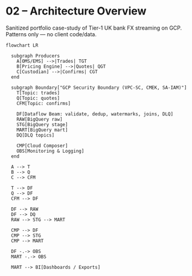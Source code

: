 # 02 – Architecture Overview

Sanitized portfolio case-study of Tier-1 UK bank FX streaming on GCP.  
Patterns only — no client code/data.

```mermaid
flowchart LR

  subgraph Producers
    A[OMS/EMS] -->|Trades| TGT
    B[Pricing Engine] -->|Quotes| QGT
    C[Custodian] -->|Confirms| CGT
  end

  subgraph Boundary["GCP Security Boundary (VPC-SC, CMEK, SA-IAM)"]
    T[Topic: trades]
    Q[Topic: quotes]
    CFM[Topic: confirms]

    DF[Dataflow Beam: validate, dedup, watermarks, joins, DLQ]
    RAW[BigQuery raw]
    STG[BigQuery stage]
    MART[BigQuery mart]
    DQ[DLQ topics]

    CMP[Cloud Composer]
    OBS[Monitoring & Logging]
  end

  A --> T
  B --> Q
  C --> CFM

  T --> DF
  Q --> DF
  CFM --> DF

  DF --> RAW
  DF --> DQ
  RAW --> STG --> MART

  CMP --> DF
  CMP --> STG
  CMP --> MART

  DF -.-> OBS
  MART -.-> OBS

  MART --> BI[Dashboards / Exports]
